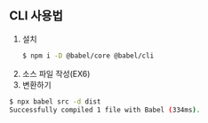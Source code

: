 ## CLI 사용법
1.  설치
    ```bash
    $ npm i -D @babel/core @babel/cli
    ```
2.  소스 파일 작성(EX6)
3.  변환하기
```bash
$ npx babel src -d dist
Successfully compiled 1 file with Babel (334ms).
```

